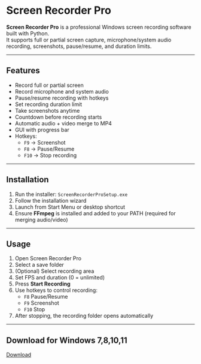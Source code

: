 # Screen Recorder Pro

**Screen Recorder Pro** is a professional Windows screen recording software built with Python.  
It supports full or partial screen capture, microphone/system audio recording, screenshots, pause/resume, and duration limits.  

---

## **Features**

- Record full or partial screen
- Record microphone and system audio
- Pause/resume recording with hotkeys
- Set recording duration limit
- Take screenshots anytime
- Countdown before recording starts
- Automatic audio + video merge to MP4
- GUI with progress bar
- Hotkeys:
  - `F9` → Screenshot
  - `F8` → Pause/Resume
  - `F10` → Stop recording

---

## **Installation**

1. Run the installer: `ScreenRecorderProSetup.exe`
2. Follow the installation wizard
3. Launch from Start Menu or desktop shortcut
4. Ensure **FFmpeg** is installed and added to your PATH (required for merging audio/video)

---

## **Usage**

1. Open Screen Recorder Pro
2. Select a save folder
3. (Optional) Select recording area
4. Set FPS and duration (0 = unlimited)
5. Press **Start Recording**  
6. Use hotkeys to control recording:
   - `F8` Pause/Resume
   - `F9` Screenshot
   - `F10` Stop
7. After stopping, the recording folder opens automatically

---
## Download for Windows 7,8,10,11
[Download](https://www.mediafire.com/file/vset0o346xt13ne/screen_recorder.exe/file)
